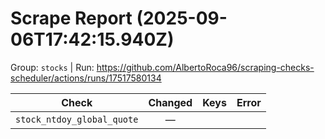 # Scrape Report (2025-09-06T17:42:15.940Z)

Group: `stocks`  |  Run: https://github.com/AlbertoRoca96/scraping-checks-scheduler/actions/runs/17517580134

| Check | Changed | Keys | Error |
|---|:---:|:--|:--|
| `stock_ntdoy_global_quote` | — |  |  |
